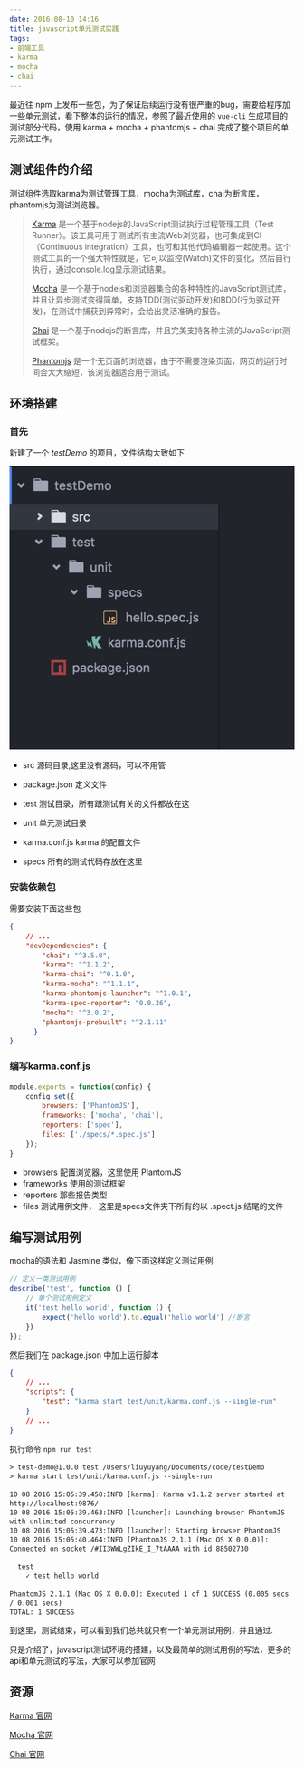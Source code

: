 ```yaml
---
date: 2016-08-10 14:16
title: javascript单元测试实践
tags: 
- 前端工具 
- karma
- mocha
- chai
---
```


最近往 npm 上发布一些包，为了保证后续运行没有很严重的bug，需要给程序加一些单元测试，看下整体的运行的情况，参照了最近使用的 `vue-cli` 生成项目的测试部分代码，使用 karma + mocha + phantomjs + chai 完成了整个项目的单元测试工作。

<!--more-->

## 测试组件的介绍

测试组件选取karma为测试管理工具，mocha为测试库，chai为断言库，phantomjs为测试浏览器。

> [Karma](https://karma-runner.github.io/1.0/index.html) 是一个基于nodejs的JavaScript测试执行过程管理工具（Test Runner）。该工具可用于测试所有主流Web浏览器，也可集成到CI（Continuous integration）工具，也可和其他代码编辑器一起使用。这个测试工具的一个强大特性就是，它可以监控(Watch)文件的变化，然后自行执行，通过console.log显示测试结果。
> 
> [Mocha](http://mochajs.org/) 是一个基于nodejs和浏览器集合的各种特性的JavaScript测试库，并且让异步测试变得简单，支持TDD(测试驱动开发)和BDD(行为驱动开发)，在测试中捕获到异常时，会给出灵活准确的报告。
> 
> [Chai](http://chaijs.com/) 是一个基于nodejs的断言库，并且完美支持各种主流的JavaScript测试框架。
> 
> [Phantomjs](http://phantomjs.org/) 是一个无页面的浏览器，由于不需要渲染页面，网页的运行时间会大大缩短，该浏览器适合用于测试。

## 环境搭建

### 首先
新建了一个 *testDemo* 的项目，文件结构大致如下

![14708114588374](/images/14708114588374.jpg)

* src            源码目录,这里没有源码，可以不用管

* package.json   定义文件
* test           测试目录，所有跟测试有关的文件都放在这
* unit           单元测试目录
* karma.conf.js  karma 的配置文件
* specs          所有的测试代码存放在这里

### 安装依赖包

需要安装下面这些包

```json
{
    // ...
    "devDependencies": {
        "chai": "^3.5.0",
        "karma": "^1.1.2",
        "karma-chai": "^0.1.0",
        "karma-mocha": "^1.1.1",
        "karma-phantomjs-launcher": "^1.0.1",
        "karma-spec-reporter": "0.0.26",
        "mocha": "^3.0.2",
        "phantomjs-prebuilt": "^2.1.11"
      }
}

```

### 编写karma.conf.js

```javascript
module.exports = function(config) {
    config.set({
        browsers: ['PhantomJS'],
        frameworks: ['mocha', 'chai'],
        reporters: ['spec'],
        files: ['./specs/*.spec.js']
    });
}
```

* browsers 配置浏览器，这里使用 PlantomJS
* frameworks 使用的测试框架
* reporters  那些报告类型
* files      测试用例文件， 这里是specs文件夹下所有的以 .spect.js 结尾的文件

## 编写测试用例

mocha的语法和 Jasmine 类似，像下面这样定义测试用例

```javascript
// 定义一类测试用例
describe('test', function () {
    // 单个测试用例定义
    it('test hello world', function () {
        expect('hello world').to.equal('hello world') //断言
    })
});

```

然后我们在 package.json 中加上运行脚本

```json
{
    // ...
    "scripts": {
        "test": "karma start test/unit/karma.conf.js --single-run"
    }
    // ...
}
```

执行命令 `npm run test`

```shell
> test-demo@1.0.0 test /Users/liuyuyang/Documents/code/testDemo
> karma start test/unit/karma.conf.js --single-run

10 08 2016 15:05:39.458:INFO [karma]: Karma v1.1.2 server started at http://localhost:9876/
10 08 2016 15:05:39.463:INFO [launcher]: Launching browser PhantomJS with unlimited concurrency
10 08 2016 15:05:39.473:INFO [launcher]: Starting browser PhantomJS
10 08 2016 15:05:40.464:INFO [PhantomJS 2.1.1 (Mac OS X 0.0.0)]: Connected on socket /#II3WWLgZIkE_I_7tAAAA with id 88502730

  test
    ✓ test hello world

PhantomJS 2.1.1 (Mac OS X 0.0.0): Executed 1 of 1 SUCCESS (0.005 secs / 0.001 secs)
TOTAL: 1 SUCCESS
```

到这里，测试结束，可以看到我们总共就只有一个单元测试用例，并且通过.

只是介绍了，javascript测试环境的搭建，以及最简单的测试用例的写法，更多的api和单元测试的写法，大家可以参加官网

## 资源

[Karma 官网](https://karma-runner.github.io/1.0/index.html)

[Mocha 官网](http://mochajs.org/) 

[Chai 官网](http://chaijs.com/) 

